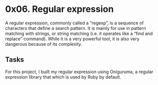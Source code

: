 # 0x06. Regular expression

  A regular expression, commonly called a “regexp”, is a sequence of characters that define a search pattern.  It is mainly for use in pattern matching with strings, or string matching (i.e. it operates like a “find and replace” command). While it is a very powerful tool, it is also very dangerous because of its complexity.

## Tasks

  For this project, I built my regular expression using Oniguruma, a regular expression library that which is used by Ruby by default.
